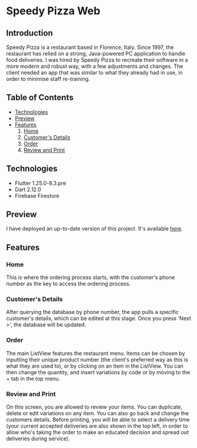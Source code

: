 # Speedy Pizza Web

## Introduction

Speedy Pizza is a restaurant based in Florence, Italy. Since 1997, the restaurant has relied on a strong, Java-powered PC application to handle food deliveries. I was hired by Speedy Pizza to recreate their software in a more modern and robust way, with a few adjustments and changes. The client needed an app that was similar to what they already had in use, in order to minimise staff re-training. 

## Table of Contents
* [Technologies](https://github.com/karimafas/speedypizza_web/blob/master/README.md#technologies)
* [Preview](https://github.com/karimafas/speedypizza_web/blob/master/README.md#preview)
* [Features](https://github.com/karimafas/speedypizza_web/blob/master/README.md#features)
  1. [Home](https://github.com/karimafas/speedypizza_web/blob/master/README.md#home)
  2. [Customer's Details](https://github.com/karimafas/speedypizza_web/blob/master/README.md#customers-details)
  3. [Order](https://github.com/karimafas/speedypizza_web/blob/master/README.md#order)
  4. [Review and Print](https://github.com/karimafas/speedypizza_web/blob/master/README.md#review-and-print)



## Technologies
* Flutter 1.25.0-8.3.pre
* Dart 2.12.0
* Firebase Firestore

## Preview
I have deployed an up-to-date version of this project. It's available [here](https://speedypizzaweb.web.app).
  
## Features

### Home
This is where the ordering process starts, with the customer's phone number as the key to access the ordering process.

### Customer's Details
After querying the database by phone number, the app pulls a specific customer's details, which can be edited at this stage. Once you press 'Next >', the database will be updated. 

### Order
The main ListView features the restaurant menu. Items can be chosen by inputting their unique product number (the client's preferred way as this is what they are used to), or by clicking on an item in the ListView. You can then change the quantity, and insert variations by code or by moving to the + tab in the top menu.

### Review and Print
On this screen, you are allowed to review your items. You can duplicate, delete or edit variations on any item. You can also go back and change the customers details. Before printing, you will be able to select a delivery time (your current accepted deliveries are also shown in the top left, in order to allow who's taking the order to make an educated decision and spread out deliveries during service).


